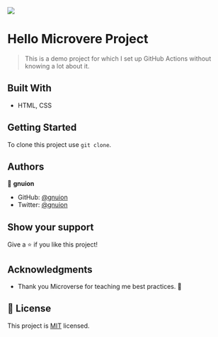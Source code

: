![](https://img.shields.io/badge/Microverse-blueviolet)

# Hello Microvere Project

> This is a demo project for which I set up GitHub Actions without knowing a lot about it.

## Built With

- HTML, CSS

## Getting Started

To clone this project use `git clone`.

## Authors

👤 **gnuion**

- GitHub: [@gnuion](https://github.com/gnuion)
- Twitter: [@gnuion](https://twitter.com/gnuion)

## Show your support

Give a ⭐️ if you like this project!

## Acknowledgments

- Thank you Microverse for teaching me best practices. 🙏

## 📝 License

This project is [MIT](./MIT.md) licensed.
